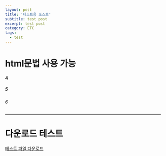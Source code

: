 ```yaml
---
layout: post
title: '테스트용 포스트'
subtitle: test post
excerpt: test post
category: ETC
tags:
  - test
---
```


<h1>html문법 사용 가능

<h4>4</h4>
<h5>5</h5>
<h6>6</h6>
  
- - -
  
<h1>다운로드 테스트</h1>
<a href="/download/downloadtest.txt" download>테스트 파일 다운로드</a>
